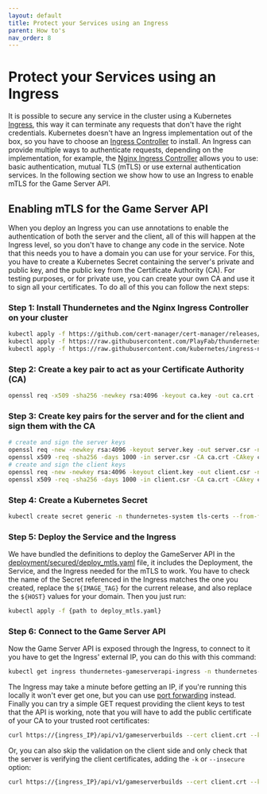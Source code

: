 ```yaml
---
layout: default
title: Protect your Services using an Ingress
parent: How to's
nav_order: 8
---
```


# Protect your Services using an Ingress

It is possible to secure any service in the cluster using a Kubernetes [Ingress](https://kubernetes.io/docs/concepts/services-networking/ingress/), this way it can terminate any requests that don't have the right credentials. Kubernetes doesn't have an Ingress implementation out of the box, so you have to choose an [Ingress Controller](https://kubernetes.io/docs/concepts/services-networking/ingress-controllers/) to install. An Ingress can provide multiple ways to authenticate requests, depending on the implementation, for example, the [Nginx Ingress Controller](https://kubernetes.github.io/ingress-nginx/deploy/) allows you to use: basic authentication, mutual TLS (mTLS) or use external authentication services. In the following section we show how to use an Ingress to enable mTLS for the Game Server API.

## Enabling mTLS for the Game Server API

When you deploy an Ingress you can use annotations to enable the authentication of both the server and the client, all of this will happen at the Ingress level, so you don't have to change any code in the service. Note that this needs you to have a domain you can use for your service. For this, you have to create a Kubernetes Secret containing the server's private and public key, and the public key from the Certificate Authority (CA). For testing purposes, or for private use, you can create your own CA and use it to sign all your certificates. To do all of this you can follow the next steps:

### Step 1: Install Thundernetes and the Nginx Ingress Controller on your cluster

```bash
kubectl apply -f https://github.com/cert-manager/cert-manager/releases/download/v1.8.0/cert-manager.yaml
kubectl apply -f https://raw.githubusercontent.com/PlayFab/thundernetes/main/installfiles/operator.yaml
kubectl apply -f https://raw.githubusercontent.com/kubernetes/ingress-nginx/controller-v1.2.0/deploy/static/provider/cloud/deploy.yaml
```

### Step 2: Create a key pair to act as your Certificate Authority (CA)

```bash
openssl req -x509 -sha256 -newkey rsa:4096 -keyout ca.key -out ca.crt -days 1000 -nodes -subj '/CN=My Cert Authority'
```

### Step 3: Create key pairs for the server and for the client and sign them with the CA

```bash
# create and sign the server keys
openssl req -new -newkey rsa:4096 -keyout server.key -out server.csr -nodes -subj '/CN={the host of your server}' -addext "subjectAltName=DNS:{the host of your server}"
openssl x509 -req -sha256 -days 1000 -in server.csr -CA ca.crt -CAkey ca.key -set_serial 01 -out server.crt
# create and sign the client keys
openssl req -new -newkey rsa:4096 -keyout client.key -out client.csr -nodes -subj '/CN=Client'
openssl x509 -req -sha256 -days 1000 -in client.csr -CA ca.crt -CAkey ca.key -set_serial 02 -out client.crt
```

### Step 4: Create a Kubernetes Secret

```bash
kubectl create secret generic -n thundernetes-system tls-certs --from-file=tls.crt=server.crt --from-file=tls.key=server.key --from-file=ca.crt=ca.crt
```

### Step 5: Deploy the Service and the Ingress

We have bundled the definitions to deploy the GameServer API in the [deployment/secured/deploy_mtls.yaml](https://github.com/PlayFab/thundernetes/blob/main/cmd/gameserverapi/deployment/secured/deploy_mtls.yaml) file, it includes the Deployment, the Service, and the Ingress needed for the mTLS to work. You have to check the name of the Secret referenced in the Ingress matches the one you created, replace the ```${IMAGE_TAG}``` for the current release, and also replace the ```${HOST}``` values for your domain. Then you just run:

```bash
kubectl apply -f {path to deploy_mtls.yaml}
```

### Step 6: Connect to the Game Server API

Now the Game Server API is exposed through the Ingress, to connect to it you have to get the Ingress' external IP, you can do this with this command:

```bash
kubectl get ingress thundernetes-gameserverapi-ingress -n thundernetes-system
```

The Ingress may take a minute before getting an IP, if you're running this locally it won't ever get one, but you can use [port forwarding](https://kubernetes.io/docs/tasks/access-application-cluster/port-forward-access-application-cluster/) instead. Finally you can try a simple GET request providing the client keys to test that the API is working, note that you will have to add the public certificate of your CA to your trusted root certificates:

```bash
curl https://{ingress_IP}/api/v1/gameserverbuilds --cert client.crt --key client.key
```

Or, you can also skip the validation on the client side and only check that the server is verifying the client certificates, adding the ```-k``` or ```--insecure``` option:

```bash
curl https://{ingress_IP}/api/v1/gameserverbuilds --cert client.crt --key client.key -k
```

